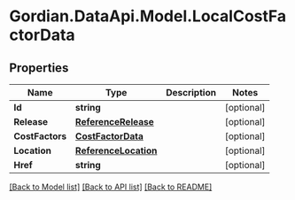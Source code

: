 # Gordian.DataApi.Model.LocalCostFactorData
## Properties

Name | Type | Description | Notes
------------ | ------------- | ------------- | -------------
**Id** | **string** |  | [optional] 
**Release** | [**ReferenceRelease**](ReferenceRelease.md) |  | [optional] 
**CostFactors** | [**CostFactorData**](CostFactorData.md) |  | [optional] 
**Location** | [**ReferenceLocation**](ReferenceLocation.md) |  | [optional] 
**Href** | **string** |  | [optional] 

[[Back to Model list]](../README.md#documentation-for-models) [[Back to API list]](../README.md#documentation-for-api-endpoints) [[Back to README]](../README.md)

